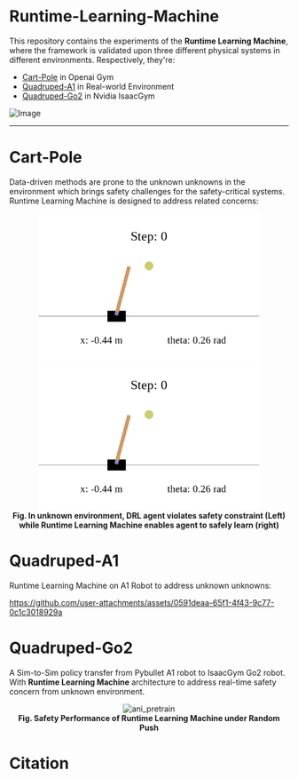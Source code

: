 # Runtime-Learning-Machine

This repository contains the experiments of the **Runtime Learning Machine**, where the framework is validated upon
three different
physical systems in different environments. Respectively, they're:

* [Cart-Pole](./cartpole/README.md) in Openai Gym
* [Quadruped-A1](./quadruped-a1/README.md) in Real-world Environment
* [Quadruped-Go2](./quadruped-go2/) in Nvidia IsaacGym

![Image](https://github.com/user-attachments/assets/0b6c1b53-0b05-47a6-aaee-3fe4acbd0501)

---

# Cart-Pole

Data-driven methods are prone to the unknown unknowns in the environment which brings safety challenges for the
safety-critical systems. Runtime Learning Machine is designed to address related concerns:

<p align="center">
 <img src="./cartpole/docs/no-rlm.gif" height="265" alt="no-rlm"/>
 <img src="./cartpole/docs/rlm.gif" height="265" alt="rlm"/>
 <br><b>Fig. In unknown environment, DRL agent violates safety constraint (Left) while Runtime Learning Machine enables 
agent to safely learn (right)</b>
</p>

# Quadruped-A1

Runtime Learning Machine on A1 Robot to address unknown unknowns: 

https://github.com/user-attachments/assets/0591deaa-65f1-4f43-9c77-0c1c3018929a

# Quadruped-Go2

A Sim-to-Sim policy transfer from Pybullet A1 robot to IsaacGym Go2 robot. With **Runtime Learning Machine**
architecture to address real-time safety concern from unknown environment.

<p align="center">
 <img src="./quadruped-go2/docs/rlm_go2_push.gif" height="450" alt="ani_pretrain"/> 
 <br><b>Fig. Safety Performance of Runtime Learning Machine under Random Push</b>
</p>

# Citation

